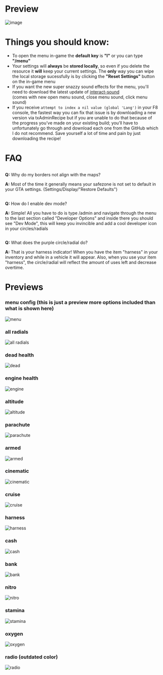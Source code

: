 # Preview
![image](https://github.com/user-attachments/assets/2229e9f8-746b-48db-af20-b97ace723eb7)

# Things you should know:
* To open the menu in-game the **default key** is **"I"** or you can type **"/menu"**
* Your settings will **always** be **stored locally**, so even if you delete the resource it **will** keep your current settings. The **only** way you can wipe the local storage sucessfully is by clicking the **"Reset Settings"** button on the in-game menu
* If you want the new super snazzy sound effects for the menu, you'll need to download the latest update of [interact-sound](https://github.com/qbcore-framework/interact-sound) <br>
(comes with new open menu sound, close menu sound, click menu sound)
* If you receive ```attempt to index a nil value (global 'Lang')``` in your F8 console, the fastest way you can fix that issue is by downloading a new version via txAdminRecipe but if you are unable to do that because of the progress you’ve made on your existing build; you’ll have to unfortunately go through and download each one from the GitHub which I do not recommend. Save yourself a lot of time and pain by just downloading the recipe!

# FAQ
##
**Q:** Why do my borders not align with the maps?

**A:** Most of the time it generally means your safezone is not set to default in your GTA settings. (Settings/Display/"Restore Defaults")
##

##
**Q:** How do I enable dev mode?

**A:** Simple! All you have to do is type /admin and navigate through the menu to the last section called "Developer Options" and inside there you should see "Dev Mode", this will keep you invincible and add a cool developer icon in your circles/radials 
##

##
**Q:** What does the purple circle/radial do?

**A:** That is your harness indicator! When you have the item "harness" in your inventory and while in a vehicle it will appear. Also, when you use your item "harness", the circle/radial will reflect the amount of uses left and decrease overtime.
##

# Previews
### menu config (this is just a preview more options included than what is shown here)
![menu](https://user-images.githubusercontent.com/91661118/149598723-b34bb93d-8885-4b3a-a0cc-ab68d756a449.PNG)
### all radials
![all radials](https://user-images.githubusercontent.com/91661118/143668930-e9475c53-284c-4054-ad9c-88aa98f76768.png)
### dead health
![dead](https://user-images.githubusercontent.com/91661118/143668617-3f41913f-506e-4c40-bc97-99c0e02eaec6.png)
### engine health
![engine](https://user-images.githubusercontent.com/91661118/143668642-22269059-8220-4b78-8f24-3c3661b7e82f.png)
### altitude
![altitude](https://user-images.githubusercontent.com/91661118/143668687-89ae10b6-9acc-4d68-845d-97db67d3d6de.png)
### parachute
![parachute](https://user-images.githubusercontent.com/91661118/143668699-a9d50ee4-1168-401b-bf92-8ba80a696e6e.png)
### armed
![armed](https://user-images.githubusercontent.com/91661118/143668646-baac9848-56e5-436b-922a-b35e50ed335f.png)
### cinematic
![cinematic](https://user-images.githubusercontent.com/91661118/143668651-74e90ac0-11ad-447a-b27c-1542dd10edfd.png)
### cruise
![cruise](https://user-images.githubusercontent.com/91661118/143668654-1b843009-c791-4482-807d-352b75707d42.png)
### harness
![harness](https://user-images.githubusercontent.com/91661118/143668664-bd03289a-286f-4165-9447-25b16b5b0c8e.png)
### cash
![cash](https://user-images.githubusercontent.com/91661118/143668667-a8e2e856-94be-45c4-9751-39e71315b303.png)
### bank
![bank](https://user-images.githubusercontent.com/91661118/143668668-fed140e6-9043-4daa-8aba-36feac3f9b78.png)
### nitro
![nitro](https://user-images.githubusercontent.com/91661118/143668672-8a164eb0-aca5-4e00-a99f-56c64e4d5069.png)
### stamina
![stamina](https://user-images.githubusercontent.com/91661118/143668678-3327c0bf-7e3b-4fe5-b6e5-da6e4054a47a.png)
### oxygen
![oxygen](https://user-images.githubusercontent.com/91661118/143668693-d623822b-fc78-499a-baa3-a86e29504044.png)
### radio (outdated color)
![radio](https://user-images.githubusercontent.com/91661118/143668707-eb4bb5e7-5900-4dd8-b500-5fc745a7c146.png)
